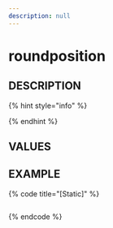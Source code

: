 ```yaml
---
description: null
---
```


# roundposition

## DESCRIPTION

{% hint style="info" %}

{% endhint %}

## VALUES

## EXAMPLE

{% code title="\[Static\]" %}
```markup

```
{% endcode %}

